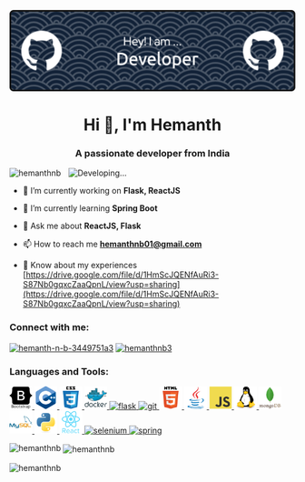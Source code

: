 ![Header](https://github.com/Hemanthnb/Hemanthnb/blob/main/github-header-image.png)
<h1 align="center">Hi 👋, I'm Hemanth</h1>
<h3 align="center">A passionate developer from India</h3>
<img align="right" width="400" src="https://media0.giphy.com/media/v1.Y2lkPTc5MGI3NjExdTV3anBnZTVtMnpzMGZkbTRlZzJtbDdnNHd0YWluNDY5NnRxZXk3NCZlcD12MV9pbnRlcm5hbF9naWZfYnlfaWQmY3Q9Zw/qgQUggAC3Pfv687qPC/giphy.gif" alt="Developing..." />


<p align="left"> <img src="https://komarev.com/ghpvc/?username=hemanthnb&label=Profile%20views&color=0e75b6&style=flat" alt="hemanthnb" /> </p>

- 🔭 I’m currently working on **Flask, ReactJS**

- 🌱 I’m currently learning **Spring Boot**

- 💬 Ask me about **ReactJS, Flask**

- 📫 How to reach me **hemanthnb01@gmail.com**

- 📄 Know about my experiences [https://drive.google.com/file/d/1HmScJQENfAuRi3-S87Nb0gqxcZaaQpnL/view?usp=sharing](https://drive.google.com/file/d/1HmScJQENfAuRi3-S87Nb0gqxcZaaQpnL/view?usp=sharing)

<h3 align="left">Connect with me:</h3>
<p align="left">
<a href="https://linkedin.com/in/hemanth-n-b-3449751a3" target="blank"><img align="center" src="https://raw.githubusercontent.com/rahuldkjain/github-profile-readme-generator/master/src/images/icons/Social/linked-in-alt.svg" alt="hemanth-n-b-3449751a3" height="30" width="40" /></a>
<a href="https://www.leetcode.com/hemanthnb3" target="blank"><img align="center" src="https://raw.githubusercontent.com/rahuldkjain/github-profile-readme-generator/master/src/images/icons/Social/leet-code.svg" alt="hemanthnb3" height="30" width="40" /></a>
</p>

<h3 align="left">Languages and Tools:</h3>
<p align="left"> <a href="https://getbootstrap.com" target="_blank" rel="noreferrer"> <img src="https://raw.githubusercontent.com/devicons/devicon/master/icons/bootstrap/bootstrap-plain-wordmark.svg" alt="bootstrap" width="40" height="40"/> </a> <a href="https://www.w3schools.com/cpp/" target="_blank" rel="noreferrer"> <img src="https://raw.githubusercontent.com/devicons/devicon/master/icons/cplusplus/cplusplus-original.svg" alt="cplusplus" width="40" height="40"/> </a> <a href="https://www.w3schools.com/css/" target="_blank" rel="noreferrer"> <img src="https://raw.githubusercontent.com/devicons/devicon/master/icons/css3/css3-original-wordmark.svg" alt="css3" width="40" height="40"/> </a> <a href="https://www.docker.com/" target="_blank" rel="noreferrer"> <img src="https://raw.githubusercontent.com/devicons/devicon/master/icons/docker/docker-original-wordmark.svg" alt="docker" width="40" height="40"/> </a> <a href="https://flask.palletsprojects.com/" target="_blank" rel="noreferrer"> <img src="https://www.vectorlogo.zone/logos/pocoo_flask/pocoo_flask-icon.svg" alt="flask" width="40" height="40"/> </a> <a href="https://git-scm.com/" target="_blank" rel="noreferrer"> <img src="https://www.vectorlogo.zone/logos/git-scm/git-scm-icon.svg" alt="git" width="40" height="40"/> </a> <a href="https://www.w3.org/html/" target="_blank" rel="noreferrer"> <img src="https://raw.githubusercontent.com/devicons/devicon/master/icons/html5/html5-original-wordmark.svg" alt="html5" width="40" height="40"/> </a> <a href="https://www.java.com" target="_blank" rel="noreferrer"> <img src="https://raw.githubusercontent.com/devicons/devicon/master/icons/java/java-original.svg" alt="java" width="40" height="40"/> </a> <a href="https://developer.mozilla.org/en-US/docs/Web/JavaScript" target="_blank" rel="noreferrer"> <img src="https://raw.githubusercontent.com/devicons/devicon/master/icons/javascript/javascript-original.svg" alt="javascript" width="40" height="40"/> </a> <a href="https://www.linux.org/" target="_blank" rel="noreferrer"> <img src="https://raw.githubusercontent.com/devicons/devicon/master/icons/linux/linux-original.svg" alt="linux" width="40" height="40"/> </a> <a href="https://www.mongodb.com/" target="_blank" rel="noreferrer"> <img src="https://raw.githubusercontent.com/devicons/devicon/master/icons/mongodb/mongodb-original-wordmark.svg" alt="mongodb" width="40" height="40"/> </a> <a href="https://www.mysql.com/" target="_blank" rel="noreferrer"> <img src="https://raw.githubusercontent.com/devicons/devicon/master/icons/mysql/mysql-original-wordmark.svg" alt="mysql" width="40" height="40"/> </a> <a href="https://www.python.org" target="_blank" rel="noreferrer"> <img src="https://raw.githubusercontent.com/devicons/devicon/master/icons/python/python-original.svg" alt="python" width="40" height="40"/> </a> <a href="https://reactjs.org/" target="_blank" rel="noreferrer"> <img src="https://raw.githubusercontent.com/devicons/devicon/master/icons/react/react-original-wordmark.svg" alt="react" width="40" height="40"/> </a> <a href="https://www.selenium.dev" target="_blank" rel="noreferrer"> <img src="https://raw.githubusercontent.com/detain/svg-logos/780f25886640cef088af994181646db2f6b1a3f8/svg/selenium-logo.svg" alt="selenium" width="40" height="40"/> </a> <a href="https://spring.io/" target="_blank" rel="noreferrer"> <img src="https://www.vectorlogo.zone/logos/springio/springio-icon.svg" alt="spring" width="40" height="40"/> </a> </p>

<p><img align="left" src="https://github-readme-stats.vercel.app/api/top-langs?username=hemanthnb&show_icons=true&locale=en&layout=compact" alt="hemanthnb" /></p>

<p>&nbsp;<img align="center" src="https://github-readme-stats.vercel.app/api?username=hemanthnb&show_icons=true&locale=en" alt="hemanthnb" /></p>

<p><img align="center" src="https://github-readme-streak-stats.herokuapp.com/?user=hemanthnb&" alt="hemanthnb" /></p>
